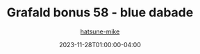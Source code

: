 ---
title: "Grafald bonus 58 - blue dabade"
type: "image"
date: 2023-11-28T01:00:00-04:00
draft: false
categories:
- blog
- projects
- grafald
image_path: "../img/2023/bonus_58.png"
alt_text: ""
author: "[hatsune-mike](https://cohost.org/hatsune-mike)"
---